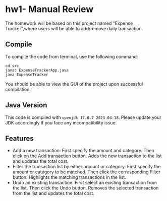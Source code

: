 # hw1- Manual Review

The homework will be based on this project named "Expense Tracker",where users will be able to add/remove daily transaction. 

## Compile

To compile the code from terminal, use the following command:
```
cd src
javac ExpenseTrackerApp.java
java ExpenseTracker
```

You should be able to view the GUI of the project upon successful compilation. 

## Java Version
This code is compiled with ```openjdk 17.0.7 2023-04-18```. Please update your JDK accordingly if you face any incompatibility issue.

## Features

* Add a new transaction: First specify the amount and category. Then click on the Add transaction button. Adds the new transaction to the list and updates the total cost.
* Filter the transaction list by either amount or category: First specify the amount or category to be matched. Then click the corresponding Filter button. Highlights the matching transactions in the list.
* Undo an existing transaction: First select an existing transaction from the list. Then click the Undo button. Removes the selected transaction from the list and updates the total cost.
